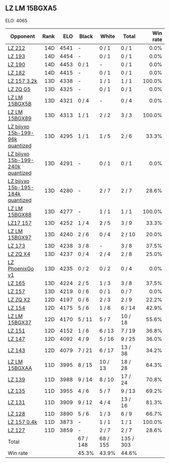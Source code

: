 ## LZ LM 15BGXA5 ##

ELO: 4065

Opponent | Rank | ELO | Black | White | Total | Win rate
---------|-----:|----:|-------|-------|-------|-------:
[LZ 212](LZ%20212.md) | 14D | 4541 | - | 0 / 1 | 0 / 1 | 0.0%
[LZ 193](LZ%20193.md) | 14D | 4454 | - | 0 / 1 | 0 / 1 | 0.0%
[LZ 190](LZ%20190.md) | 14D | 4453 | 0 / 1 | - | 0 / 1 | 0.0%
[LZ 182](LZ%20182.md) | 14D | 4415 | - | 0 / 1 | 0 / 1 | 0.0%
[LZ 157 3.2k](LZ%20157%203.2k.md) | 13D | 4338 | - | 1 / 1 | 1 / 1 | 100.0%
[LZ ZQ G5](LZ%20ZQ%20G5.md) | 13D | 4325 | - | 0 / 1 | 0 / 1 | 0.0%
[LZ LM 15BGX5B](LZ%20LM%2015BGX5B.md) | 13D | 4321 | 0 / 4 | - | 0 / 4 | 0.0%
[LZ LM 15BGX89](LZ%20LM%2015BGX89.md) | 13D | 4313 | 1 / 1 | 2 / 2 | 3 / 3 | 100.0%
[LZ bjiyxo 15b-199-96k quantized](LZ%20bjiyxo%2015b-199-96k%20quantized.md) | 13D | 4295 | 1 / 1 | 1 / 5 | 2 / 6 | 33.3%
[LZ bjiyxo 15b-199-240k quantized](LZ%20bjiyxo%2015b-199-240k%20quantized.md) | 13D | 4291 | - | 0 / 1 | 0 / 1 | 0.0%
[LZ bjiyxo 15b-195-184k quantized](LZ%20bjiyxo%2015b-195-184k%20quantized.md) | 13D | 4280 | - | 2 / 7 | 2 / 7 | 28.6%
[LZ LM 15BGX88](LZ%20LM%2015BGX88.md) | 13D | 4277 | - | 1 / 1 | 1 / 1 | 100.0%
[LZ17 157](LZ17%20157.md) | 13D | 4252 | 1 / 4 | 2 / 5 | 3 / 9 | 33.3%
[LZ LM 15BGX97](LZ%20LM%2015BGX97.md) | 13D | 4240 | 2 / 6 | 0 / 4 | 2 / 10 | 20.0%
[LZ 173](LZ%20173.md) | 13D | 4238 | 3 / 8 | - | 3 / 8 | 37.5%
[LZ ZQ X4](LZ%20ZQ%20X4.md) | 13D | 4237 | 0 / 4 | 2 / 4 | 2 / 8 | 25.0%
[LZ PhoenixGo v1](LZ%20PhoenixGo%20v1.md) | 13D | 4235 | 0 / 2 | 0 / 2 | 0 / 4 | 0.0%
[LZ 165](LZ%20165.md) | 13D | 4224 | 2 / 5 | 1 / 3 | 3 / 8 | 37.5%
[LZ 157](LZ%20157.md) | 13D | 4219 | 0 / 6 | 0 / 1 | 0 / 7 | 0.0%
[LZ ZQ X2](LZ%20ZQ%20X2.md) | 12D | 4197 | 0 / 6 | 2 / 3 | 2 / 9 | 22.2%
[LZ 154](LZ%20154.md) | 12D | 4175 | 5 / 6 | 1 / 8 | 6 / 14 | 42.9%
[LZ LM 15BGX37](LZ%20LM%2015BGX37.md) | 12D | 4170 | 5 / 11 | 5 / 7 | 10 / 18 | 55.6%
[LZ 151](LZ%20151.md) | 12D | 4152 | 1 / 6 | 6 / 13 | 7 / 19 | 36.8%
[LZ 147](LZ%20147.md) | 12D | 4092 | 4 / 9 | 5 / 16 | 9 / 25 | 36.0%
[LZ 143](LZ%20143.md) | 12D | 4079 | 7 / 21 | 6 / 17 | 13 / 38 | 34.2%
[LZ LM 15BGXAA](LZ%20LM%2015BGXAA.md) | 11D | 3995 | 8 / 15 | 10 / 13 | 18 / 28 | 64.3%
[LZ 139](LZ%20139.md) | 11D | 3988 | 9 / 14 | 8 / 10 | 17 / 24 | 70.8%
[LZ 135](LZ%20135.md) | 11D | 3955 | 4 / 6 | 5 / 7 | 9 / 13 | 69.2%
[LZ 131](LZ%20131.md) | 11D | 3909 | 9 / 12 | 4 / 4 | 13 / 16 | 81.3%
[LZ 128](LZ%20128.md) | 11D | 3890 | 5 / 6 | 1 / 3 | 6 / 9 | 66.7%
[LZ 157 0.4k](LZ%20157%200.4k.md) | 11D | 3873 | - | 1 / 1 | 1 / 1 | 100.0%
[LZ 127](LZ%20127.md) | 11D | 3859 | - | 2 / 7 | 2 / 7 | 28.6%
Total | | | 67 / 148 | 68 / 155 | 135 / 303 | 
Win rate| | | 45.3% | 43.9% | 44.6% | 
